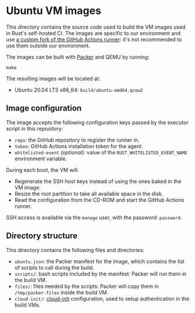 # Ubuntu VM images

This directory contains the source code used to build the VM images used in
Rust's self-hosted CI. The images are specific to our environment and use [a
custom fork of the GitHub Actions runner][rust-lang/gha-runner]: it's not
recommended to use them outside our environment.

The images can be built with [Packer] and QEMU by running:

```
make
```

The resulting images will be located at:

* Ubuntu 20.04 LTS x86_64: `build/ubuntu-amd64.qcow2`

## Image configuration

The image accepts the following configuration keys passed by the executor
script in this repository:

* `repo`: the GitHub repository to register the runner in.
* `token`: GitHub Actions installation token for the agent.
* `whitelisted-event` *(optional)*: value of the `RUST_WHITELISTED_EVENT_NAME`
  environment variable.

During each boot, the VM will:

* Regenerate the SSH host keys instead of using the ones baked in the VM image.
* Resize the root partition to take all available space in the disk.
* Read the configuration from the CD-ROM and start the GitHub Actions runner.

SSH access is available via the `manage` user, with the password: `password`.

## Directory structure

This directory contains the following files and directories:

* `ubuntu.json`: the Packer manifest for the image, which contains
  the list of scripts to call during the build.
* `scripts/`: bash scripts included by the manifest: Packer will run them in the
  build VM.
* `files/`: files needed by the scripts: Packer will copy them in
  `/tmp/packer-files` inside the build VM.
* `cloud-init/`: [cloud-init] configuration, used to setup authentication in the
  build VMs.

[rust-lang/gha-runner]: https://github.com/rust-lang/gha-runner
[Packer]: https://www.packer.io/
[cloud-init]: https://cloud-init.io/
